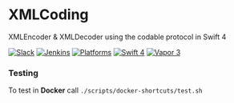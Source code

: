 # XMLCoding
XMLEncoder &amp; XMLDecoder using the codable protocol in Swift 4

[![Slack](https://img.shields.io/badge/join-slack-745EAF.svg?style=flat)](http://bit.ly/2B0dEyt)
[![Jenkins](https://ci.liveui.io/job/LiveUI/job/XMLCoding/job/master/badge/icon)](https://ci.liveui.io/job/LiveUI/job/XMLCoding/)
[![Platforms](https://img.shields.io/badge/platforms-macOS%2010.13%20|%20Ubuntu-ff0000.svg?style=flat)](https://github.com/LiveUI/Boost)
[![Swift 4](https://img.shields.io/badge/swift-4.1-orange.svg?style=flat)](http://swift.org)
[![Vapor 3](https://img.shields.io/badge/vapor-3.0-blue.svg?style=flat)](https://vapor.codes)


### Testing

To test in **Docker** call `./scripts/docker-shortcuts/test.sh`
